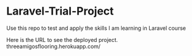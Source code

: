 # Laravel-Trial-Project
Use this repo to test and apply the skills I am learning in Laravel course

Here is the URL to see the deployed project.
threeamigosflooring.herokuapp.com/
